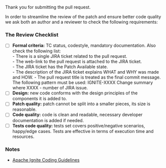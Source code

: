 Thank you for submitting the pull request.

In order to streamline the review of the patch and ensure better code quality
we ask both an author and a reviewer to check the following requirements:

### The Review Checklist
- [ ] **Formal criteria:** TC status, codestyle, mandatory documentation. Also check the following list:  
\- There is a single JIRA ticket related to the pull request.  
\- The web-link to the pull request is attached to the JIRA ticket.  
\- The JIRA ticket has the Patch Available state.  
\- The description of the JIRA ticket explains WHAT and WHY was made and HOW.
\- The pull request title is treated as the final commit message. The following pattern must be used: IGNITE-XXXX Change summary where XXXX - number of JIRA issue.
- [ ] **Design:** new code conforms with the design principles of the components it is added to.
- [ ] **Patch quality:** patch cannot be split into a smaller pieces, its size is reasonable.
- [ ] **Code quality:** code is clean and readable, necessary developer documentation is added if needed.
- [ ] **Tests code quality:** tests set covers positive/negative scenarios, happy/edge cases. Tests are effective in terms of execution time and resources.

### Notes
- [Apache Ignite Coding Guidelines](https://cwiki.apache.org/confluence/display/IGNITE/Java+Code+Style+Guide)